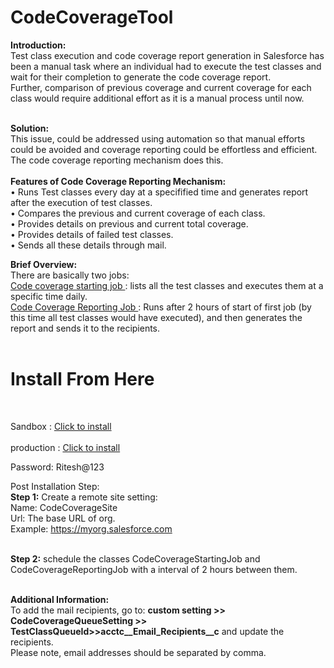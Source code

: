 # CodeCoverageTool

<b>Introduction:</b>
<br/>
Test class execution and code coverage report generation in Salesforce has been a manual task where an individual had to execute the test classes and wait for their completion to generate the code coverage report.
<br/>
Further, comparison of previous coverage and current coverage for each class would require additional effort as it is a manual process until now.
<br/>
<br/>

<b>Solution:</b>
<br/>
This issue, could be addressed using automation so that manual efforts could be avoided and coverage reporting could be effortless and efficient.
<br/>
The code coverage reporting mechanism does this.
<br/>
<br/>
<b>Features of Code Coverage Reporting Mechanism:</b>
<br/>
•	Runs Test classes every day at a specifified time and generates report after the execution of test classes.
<br/>
•	Compares the previous and current coverage of each class.
<br/>
•	Provides details on previous and current total coverage.
<br/>
•	Provides details of failed test classes.
<br/>
•	Sends all these details through mail.
<br/>

<b>Brief Overview:</b>
<br/>
There are basically two jobs:
<br/>
<u>Code coverage starting job </u> : lists all the test classes and executes them at a specific time daily.
<br/>
<u>Code Coverage Reporting Job </u>: Runs after 2 hours of start of first job  (by this time all test classes would have executed), and then generates the report and sends it to the recipients.
<br/>
<br/>

<h1>Install From Here</h1> 
<br/>

Sandbox : <a href="https://test.salesforce.com/packaging/installPackage.apexp?p0=04t7F000005145b" target="_blank">Click to install</a>
<br/>  
production : <a href="https://login.salesforce.com/packaging/installPackage.apexp?p0=04t7F000005145b" target="_blank">Click to install</a>

Password: Ritesh@123

Post Installation Step:
<br/>
<b>Step 1:</b> Create a remote site setting:
<br/>
Name: CodeCoverageSite
<br/>
Url: The base URL of org.
<br/>
Example: https://myorg.salesforce.com
<br/>
<br/>

<b>Step 2:</b> schedule the classes CodeCoverageStartingJob and CodeCoverageReportingJob with a interval of 2 hours between them.
<br/>
<br/>

<b>Additional Information:</b>
<br/>
To add the mail recipients, go to:
<b>custom setting >> CodeCoverageQueueSetting >> TestClassQueueId>>acctc__Email_Recipients__c</b>
and update the recipients.
<br/>
Please note, email addresses should be separated by comma.

 
  

